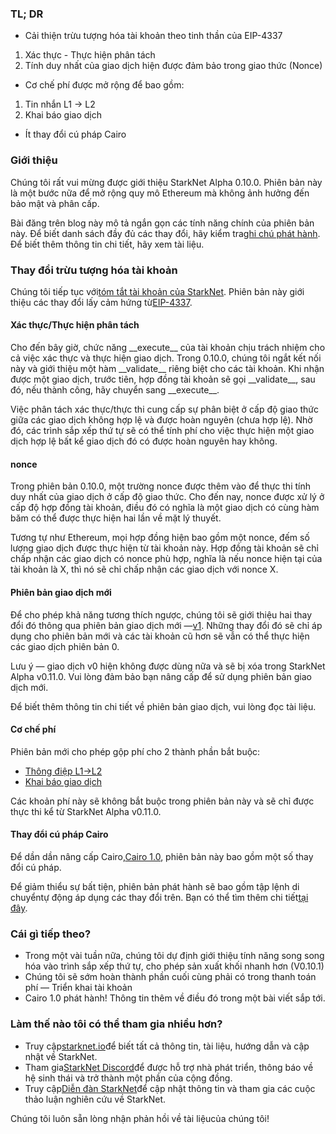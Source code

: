 ### TL; DR

* Cải thiện trừu tượng hóa tài khoản theo tinh thần của EIP-4337

1. Xác thực - Thực hiện phân tách
2. Tính duy nhất của giao dịch hiện được đảm bảo trong giao thức (Nonce)

* Cơ chế phí được mở rộng để bao gồm:

1. Tin nhắn L1 → L2
2. Khai báo giao dịch

* Ít thay đổi cú pháp Cairo

### Giới thiệu

Chúng tôi rất vui mừng được giới thiệu StarkNet Alpha 0.10.0. Phiên bản này là một bước nữa để mở rộng quy mô Ethereum mà không ảnh hưởng đến bảo mật và phân cấp.

Bài đăng trên blog này mô tả ngắn gọn các tính năng chính của phiên bản này. Để biết danh sách đầy đủ các thay đổi, hãy kiểm tra[ghi chú phát hành](https://github.com/starkware-libs/cairo-lang/releases). Để biết thêm thông tin chi tiết, hãy xem tài liệu[](https://docs.starknet.io/).

### Thay đổi trừu tượng hóa tài khoản

Chúng tôi tiếp tục với[tóm tắt tài khoản của StarkNet](https://community.starknet.io/t/starknet-account-abstraction-model-part-1/781). Phiên bản này giới thiệu các thay đổi lấy cảm hứng từ[EIP-4337](https://eips.ethereum.org/EIPS/eip-4337).

#### Xác thực/Thực hiện phân tách

Cho đến bây giờ, chức năng \_\_execute\_\_ của tài khoản chịu trách nhiệm cho cả việc xác thực và thực hiện giao dịch. Trong 0.10.0, chúng tôi ngắt kết nối này và giới thiệu một hàm \_\_validate\_\_ riêng biệt cho các tài khoản. Khi nhận được một giao dịch, trước tiên, hợp đồng tài khoản sẽ gọi \_\_validate\_\_, sau đó, nếu thành công, hãy chuyển sang \_\_execute\_\_.

Việc phân tách xác thực/thực thi cung cấp sự phân biệt ở cấp độ giao thức giữa các giao dịch không hợp lệ và được hoàn nguyên (chưa hợp lệ). Nhờ đó, các trình sắp xếp thứ tự sẽ có thể tính phí cho việc thực hiện một giao dịch hợp lệ bất kể giao dịch đó có được hoàn nguyên hay không.

#### nonce

Trong phiên bản 0.10.0, một trường nonce được thêm vào để thực thi tính duy nhất của giao dịch ở cấp độ giao thức. Cho đến nay, nonce được xử lý ở cấp độ hợp đồng tài khoản, điều đó có nghĩa là một giao dịch có cùng hàm băm có thể được thực hiện hai lần về mặt lý thuyết.

Tương tự như Ethereum, mọi hợp đồng hiện bao gồm một nonce, đếm số lượng giao dịch được thực hiện từ tài khoản này. Hợp đồng tài khoản sẽ chỉ chấp nhận các giao dịch có nonce phù hợp, nghĩa là nếu nonce hiện tại của tài khoản là X, thì nó sẽ chỉ chấp nhận các giao dịch với nonce X.

#### Phiên bản giao dịch mới

Để cho phép khả năng tương thích ngược, chúng tôi sẽ giới thiệu hai thay đổi đó thông qua phiên bản giao dịch mới —[v1](https://docs.starknet.io/docs/Blocks/transactions/#invoke-transaction-version-1%5C). Những thay đổi đó sẽ chỉ áp dụng cho phiên bản mới và các tài khoản cũ hơn sẽ vẫn có thể thực hiện các giao dịch phiên bản 0.

Lưu ý — giao dịch v0 hiện không được dùng nữa và sẽ bị xóa trong StarkNet Alpha v0.11.0. Vui lòng đảm bảo bạn nâng cấp để sử dụng phiên bản giao dịch mới.

Để biết thêm thông tin chi tiết về phiên bản giao dịch, vui lòng đọc tài liệu[](https://docs.starknet.io/docs/Blocks/transactions/#invoke-transaction-version-1%5C).

#### Cơ chế phí

Phiên bản mới cho phép gộp phí cho 2 thành phần bắt buộc:

* [Thông điệp L1→L2](https://docs.starknet.io/docs/L1-L2%20Communication/messaging-mechanism#l1--l2-message-fees)
* [Khai báo giao dịch](https://docs.starknet.io/docs/Blocks/transactions#declare-transaction)

Các khoản phí này sẽ không bắt buộc trong phiên bản này và sẽ chỉ được thực thi kể từ StarkNet Alpha v0.11.0.

#### Thay đổi cú pháp Cairo

Để dần dần nâng cấp Cairo,[Cairo 1.0](https://www.youtube.com/watch?v=Ny4Rv6ztINU), phiên bản này bao gồm một số thay đổi cú pháp.

Để giảm thiểu sự bất tiện, phiên bản phát hành sẽ bao gồm tập lệnh di chuyển[](https://www.youtube.com/watch?v=kXs59zaQrsc)tự động áp dụng các thay đổi trên. Bạn có thể tìm thêm chi tiết[tại đây](https://github.com/starkware-libs/cairo-lang/releases).

### Cái gì tiếp theo?

* Trong một vài tuần nữa, chúng tôi dự định giới thiệu tính năng song song hóa vào trình sắp xếp thứ tự, cho phép sản xuất khối nhanh hơn (V0.10.1)
* Chúng tôi sẽ sớm hoàn thành phần cuối cùng phải có trong thanh toán phí — Triển khai tài khoản
* Cairo 1.0 phát hành! Thông tin thêm về điều đó trong một bài viết sắp tới.

### Làm thế nào tôi có thể tham gia nhiều hơn?

* Truy cập[starknet.io](https://starknet.io/)để biết tất cả thông tin, tài liệu, hướng dẫn và cập nhật về StarkNet.
* Tham gia[StarkNet Discord](http://starknet.io/discord)để được hỗ trợ nhà phát triển, thông báo về hệ sinh thái và trở thành một phần của cộng đồng.
* Truy cập[Diễn đàn StarkNet](http://community.starknet.io/)để cập nhật thông tin và tham gia các cuộc thảo luận nghiên cứu về StarkNet.

Chúng tôi luôn sẵn lòng nhận phản hồi về tài liệu[](https://docs.starknet.io/)của chúng tôi!